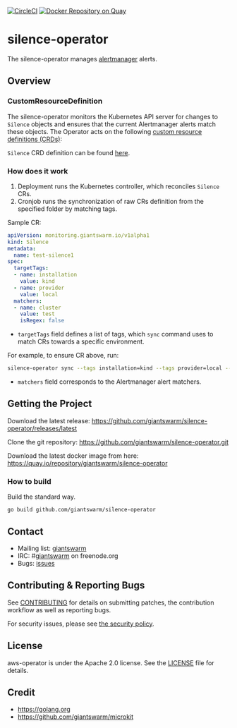 [![CircleCI](https://circleci.com/gh/giantswarm/silence-operator.svg?&style=shield)](https://circleci.com/gh/giantswarm/silence-operator)
[![Docker Repository on Quay](https://quay.io/repository/giantswarm/silence-operator/status "Docker Repository on Quay")](https://quay.io/repository/giantswarm/silence-operator)

# silence-operator

The silence-operator manages [alertmanager](https://github.com/prometheus/alertmanager) alerts.

## Overview

### CustomResourceDefinition

The silence-operator monitors the Kubernetes API server for changes
to `Silence` objects and ensures that the current Alertmanager alerts match these objects.
The Operator acts on the following [custom resource definitions (CRDs)](https://kubernetes.io/docs/tasks/access-kubernetes-api/extend-api-custom-resource-definitions/):

`Silence` CRD definition can be found [here](https://github.com/giantswarm/apiextensions/blob/master/pkg/apis/monitoring/v1alpha1/silence_types.go).

### How does it work

1. Deployment runs the Kubernetes controller, which reconciles `Silence` CRs.
2. Cronjob runs the synchronization of raw CRs definition from the specified folder by matching tags.

Sample CR:

```yaml
apiVersion: monitoring.giantswarm.io/v1alpha1
kind: Silence
metadata:
  name: test-silence1
spec:
  targetTags:
  - name: installation
    value: kind
  - name: provider
    value: local
  matchers:
  - name: cluster
    value: test
    isRegex: false
```

- `targetTags` field defines a list of tags, which `sync` command uses to match CRs towards a specific environment.

For example, to ensure CR above, run:

```bash
silence-operator sync --tags installation=kind --tags provider=local --dir .`
```

- `matchers` field corresponds to the Alertmanager alert matchers.


## Getting the Project

Download the latest release:
https://github.com/giantswarm/silence-operator/releases/latest

Clone the git repository: https://github.com/giantswarm/silence-operator.git

Download the latest docker image from here:
https://quay.io/repository/giantswarm/silence-operator


### How to build

Build the standard way.

```
go build github.com/giantswarm/silence-operator
```

## Contact

- Mailing list: [giantswarm](https://groups.google.com/forum/!forum/giantswarm)
- IRC: #[giantswarm](irc://irc.freenode.org:6667/#giantswarm) on freenode.org
- Bugs: [issues](https://github.com/giantswarm/aws-operator/issues)

## Contributing & Reporting Bugs

See [CONTRIBUTING](CONTRIBUTING.md) for details on submitting patches, the
contribution workflow as well as reporting bugs.

For security issues, please see [the security policy](SECURITY.md).


## License

aws-operator is under the Apache 2.0 license. See the [LICENSE](LICENSE) file
for details.


## Credit
- https://golang.org
- https://github.com/giantswarm/microkit
